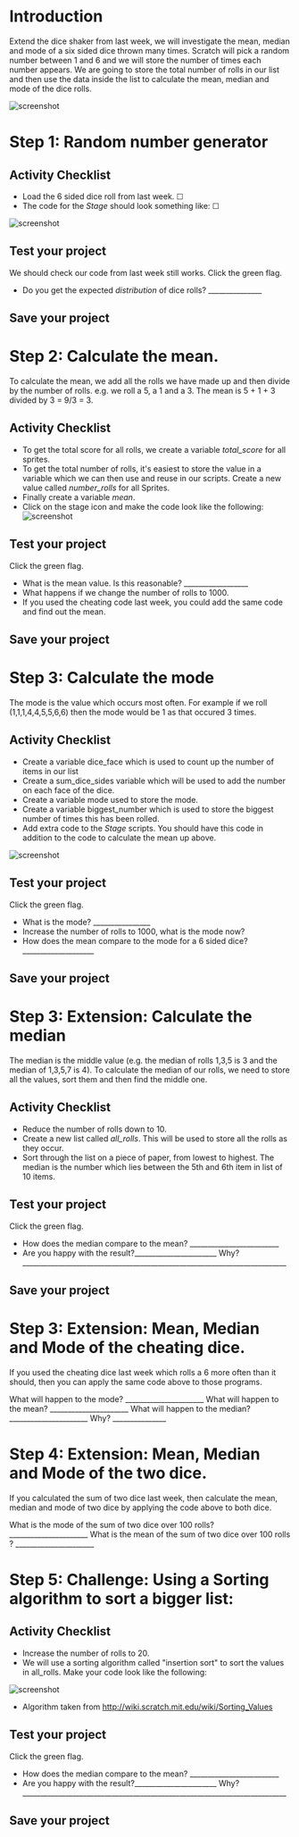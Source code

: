 # Introduction

Extend the dice shaker from last week, we will investigate the mean, median and mode of a six sided dice thrown many times. Scratch will pick a random number between 1 and 6 and we will store the number of times each number appears. We are going to store the total number of rolls  in our list and then use the data inside the list to calculate the mean, median and mode of the dice rolls.


![screenshot](images/stage_6_sided_dice.gif)

# Step 1: Random number generator

## Activity Checklist

+ Load the 6 sided dice roll from last week. ☐
+ The code for the *Stage* should look something like: ☐

![screenshot](images/8.gif)

## Test your project

We should check our code from last week still works. Click the green flag.

+ Do you get the expected *distribution* of dice rolls? _______________

## Save your project

# Step 2: Calculate the mean.

To calculate the mean,  we add all the rolls we have made up and then divide by the number of rolls. e.g. we roll a 5, a 1 and a 3. The mean is 5 + 1 + 3 divided by 3 = 9/3 =  3.

## Activity Checklist

+ To get the total score for all rolls, we create a variable *total_score* for all sprites. 
+ To get the total number of rolls, it's easiest to store the value in a variable which we can then use and reuse in our scripts. Create a new value called *number_rolls* for all Sprites.
+ Finally create a variable *mean*.
+ Click on the stage icon and make the code look like the following:
![screenshot](images/mean.gif)


## Test your project

Click the green flag.

+ What is the mean value. Is this reasonable? __________________
+ What happens if we change the number of rolls to 1000.
+ If you used the cheating code last week, you could add the same code and find out the mean.

## Save your project

# Step 3: Calculate the mode

The mode is the value which occurs most often. For example if we roll (1,1,1,4,4,5,5,6,6) then the mode would be 1 as that occured 3 times.

## Activity Checklist

+ Create a variable dice_face which is used to count up the number of items in our list
+ Create a sum_dice_sides variable which will be used to add the number on each face of the dice.
+ Create a variable mode used to store the mode.
+ Create a variable biggest_number which is used to store the biggest number of times this has been rolled.
+ Add extra code to the *Stage* scripts. You should have this code in addition to the code to calculate the mean up above.

![screenshot](images/just_mode_mean.gif)

## Test your project

Click the green flag.
+ What is the mode? ________________
+ Increase the number of rolls to 1000, what is the mode now?
+ How does the mean compare to the mode for a 6 sided dice? ____________________

## Save your project

# Step 3: Extension: Calculate the median

The median is the middle value (e.g. the median of rolls 1,3,5 is 3 and the median of 1,3,5,7 is 4). To calculate the median of our rolls, we need to store all the values, sort them and then find the middle one.


## Activity Checklist

+ Reduce the number of rolls down to 10.
+ Create a new list called *all_rolls*. This will be used to store all the rolls as they occur.
+ Sort through the list on a piece of paper, from lowest to highest. The median is the number which lies between the 5th and 6th item in list of 10 items.


## Test your project

Click the green flag.

+ How does the median compare to the mean? _________________________
+ Are you happy with the result?_______________________ Why?__________________________________________________________________________

## Save your project


# Step 3: Extension: Mean, Median and Mode of the cheating dice.

If you used the cheating dice last week which rolls a 6 more often than it should, then you can apply the same code above to those programs.

What will happen to the mode? ______________________
What will happen to the mean? ______________________
What will happen to the median? ______________________ Why?  _______________



# Step 4: Extension: Mean, Median and Mode of the two dice.

If you calculated the sum of two dice last week, then calculate the mean, median and mode of two dice by applying the code above to both dice.

What is the mode of the sum of two dice over 100 rolls? ______________________
What is the mean of the sum of two dice over 100 rolls ? ______________________


# Step 5: Challenge: Using a Sorting algorithm to sort a bigger list:

## Activity Checklist

+ Increase the number of rolls to 20.
+ We will use a sorting algorithm called "insertion sort" to sort the values in all_rolls. Make your code look like the following:

![screenshot](images/mean_median_mode.gif)


+ Algorithm taken from http://wiki.scratch.mit.edu/wiki/Sorting_Values


## Test your project

Click the green flag.

+ How does the median compare to the mean? _________________________
+ Are you happy with the result?_______________________ Why?__________________________________________________________________________

## Save your project


